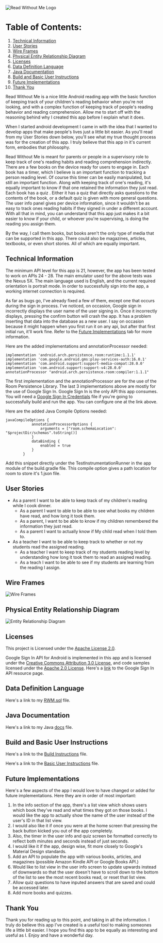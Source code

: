 <img alt="Read Without Me Logo" src="https://rawcdn.githack.com/alprael/ReadWithoutMe/15e90b2ef2e19978984a0c4aed8556d0ca0c77be/app/src/main/res/drawable/rwm_logo.png">

# Table of Contents:
1. [Technical Information](#technical-information)
2. [User Stories](#user-stories)
3. [Wire Frames](#wire-frames)
4. [Physical Entity Relationship Diagram](#physical-entity-relationship-diagram)
5. [Licenses](#licenses)
6. [Data Definition Language](#data-definition-language)
7. [Java Documentation](#java-documentation)
8. [Build and Basic User Instructions](#build-and-basic-user-instructions)
9. [Future Implementations](#future-implementations)
10. [Thank You](#thank-you)

Read Without Me is a nice little Android reading app with the basic function of keeping track of
your children's reading behavior when you're not looking, and with a complex function of keeping track
of people's reading behavior and reading comprehension. Allow me to start off with the reasoning 
behind why I created this app before I explain what it does.

When I started android development I came in with the idea that I wanted to develop
apps that make people's lives just a little bit easier. As you'll read from my User Stories down 
below, you'll see what my true thought process was for the creation of this app. I truly believe 
that this app in it's current form, embodies that philosophy.

Read Without Me is meant for parents or people in a supervisory role to keep track of one's reading
habits and reading comprehension indirectly. There are a few books on the device ready for users to
engage in. Each book has a timer, which I believe is an important function to tracking a person 
reading level. Of course this timer can be easily manipulated, but still an important function. 
Along with keeping track of one's reading, it's equally important to know if that one retained the 
information they just read. Each book has a quiz . Either it has a quiz that directly asks 
questions to the contents of the book, or a default quiz is given with more general questions.
The user info panel gives per device information, since it wouldn't be as easy to track ones 
reading habits if they signed in under a different account. With all that in mind, you can 
understand that this app just makes it a bit easier to know if your child, or whoever you're 
supervising, is doing the reading you assign them.

By the way, I call them books, but books aren't the only type of media that can be supported in
this app. There could also be magazines, articles, textbooks, or even short stories. All of which 
are equally important.

## Technical Information
The minimum API level for this app is 21, however, the app has been tested to work on APIs 24 - 28.
The main emulator used for the above tests was the Nexus 5X. The main language used is English, and 
the current required orientation is portrait mode. In order to successfully sign into the app, a 
working internet connection is required.

As far as bugs go, I've already fixed a few of them, except one that occurs during the sign in
process. I've noticed, on occasion, Google sign in incorrectly displays the user name of the user
signing in. Once it incorrectly displays, pressing the confirm button will crash the app.
It has a problem inserting that data into the database as a new user. I say on occasion because it
might happen when you first run it on any api, but after that first initial run, it'll work fine.
Refer to the [Future Implementations](#future-implementations) tab for more information.

Here are the added implementations and annotationProcessor needed:
```
implementation 'android.arch.persistence.room:runtime:1.1.1'
implementation 'com.google.android.gms:play-services-auth:16.0.1'
implementation 'com.android.support:support-media-compat:28.0.0'
implementation 'com.android.support:support-v4:28.0.0'
annotationProcessor "android.arch.persistence.room:compiler:1.1.1"
```
The first implementation and the annotationProcessor are for the use of the Room Persistence Library.
The last 3 implementations above are mostly for the use of Google Sign In. Google Sign In is the
only API this app consumes. You will need a [Google Sign In Credentials](https://developers.google.com/identity/sign-in/android/start-integrating)
file if you're going to successfully build and run the app. You can configure one at the link above.

Here are the added Java Compile Options needed:
```
javaCompileOptions {
            annotationProcessorOptions {
                arguments = ["room.schemaLocation": "$projectDir/schemas".toString()]
            }
            dataBinding {
                enabled = true
            }
        }
 ```
 Add this snippet directly under the TestInstrumentationRunner in the app module of the build.gradle file.
 This compile option gives a path location for room to store it's 1.json file.
 
## User Stories
* As a parent I want to be able to keep track of my children's reading while I cook dinner.
  * As a parent I want to able to be able to see what books my children have read, and how long it 
  took them.
  * As a parent, I want to be able to know if my children remembered the information they just read.
  * As a parent I want to actually know if My child read when I told them to.
* As a teacher I want to be able to keep track to whether or not my students read the assigned 
  reading.
  * As a teacher I want to keep track of my students reading level by understanding how long it took
  them to read an assigned reading.
  * As a teach I want to be able to see if my students are learning from the reading I assign.

## Wire Frames
![](ReadWithoutMeWireFrame.png "Wire Frames")

## Physical Entity Relationship Diagram
![](ReadWithoutMeERD.png "Entity Relationship Diagram")

## Licenses
This project is Licensed under the [Apache License 2.0](https://github.com/alprael/ReadWithoutMe/blob/master/LICENSE).

Google Sign In API for Android is implemented in this app and is licensed under the 
[Creative Commons Attribution 3.0 License](https://creativecommons.org/licenses/by/3.0/), and code 
samples licensed under the [Apache 2.0 License](http://www.apache.org/licenses/LICENSE-2.0). Here's
a [link](https://developers.google.com/android/reference/com/google/android/gms/auth/api/signin/package-summary) 
to the Google Sign In API resource page.

## Data Definition Language
Here's a link to my [RWM.sql](https://github.com/alprael/ReadWithoutMe/blob/master/RWM.sql) file.

## Java Documentation
Here's a link to my Java [docs](https://github.com/alprael/ReadWithoutMe/tree/master/docs) file.

## Build and Basic User Instructions
Here's a link to the [Build Instructions](https://github.com/alprael/ReadWithoutMe/blob/master/BuildInstructions.md) file.

Here's a link to the [Basic User Instructions](https://github.com/alprael/ReadWithoutMe/blob/master/BasicUserInstructions.md) file.

## Future Implementations
Here's a few aspects of the app I would love to have changed or added for future implementations. Here they
are in order of most important:
1. In the info section of the app, there's a list view which shows users which book they've read and what
times they got on those books. I would like the app to actually show the name of the user instead of 
the user's ID in that list view.
2. I would also like it if once you were at the home screen that pressing the back button kicked you
out of the app completely. 
3. Also, the timer in the user info and quiz screen be formatted correctly to reflect both minutes and seconds
instead of just seconds. 
4. I would like it if the app, design wise, fit more closely to Google's Material Design 
standards.
5. Add an API to populate the app with various books, articles, and magazines (possible Amazon Kindle
API or Google Books API.)
6. Would like to list view in the user info screen to update upwards instead of downwards so that
the user doesn't have to scroll down to the bottom of the list to see the most recent books
read, or reset that list view.
7. Allow quiz questions to have inputed answers that are saved and could be accessed later.
8. Add more books and quizzes.

## Thank You
Thank you for reading up to this point, and taking in all the information. I truly do believe this
app I've created is a useful tool to making someones life a little bit easier. I hope you find this app
to be equally as interesting and useful as I. Enjoy and have a wonderful day.
